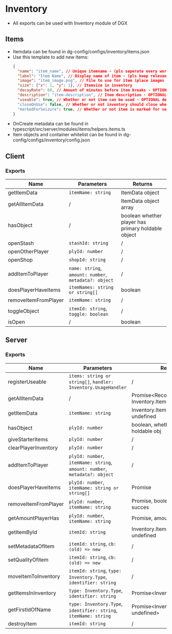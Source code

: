 # Inventory

- All exports can be used with Inventory module of DGX

## Items
- Itemdata can be found in dg-config/configs/inventory/items.json
- Use this template to add new items:
  ```json
  {
    "name": "item_name", // Unique itemname - (pls seperate every word with _ for uniformity)
    "label": "Item Name", // Display name of item - (pls keep relevant to item name)
    "image": "item_image.png", // File to use for item (place images in dg-ui/[src]/src/assets/inventory) - (pls keep itemname same or relevant to item name)
    "size": {"x": 1, "y": 1}, // Itemsize in inventory
    "decayRate": 60, // Amount of minutes before item breaks - OPTIONAL
    "description": "item-description", // Item description - OPTIONAL
    "useable": true, // Whether or not item can be used - OPTIONAL default: false
    "closeOnUse": false, // Whether or not inventory should close when used - OPTIONAL default: true
    "markedForSeizure": true, // Whether or not item is marked for seizure - OPTIONAL default: false
  }
  ```
- OnCreate metadata can be found in typescript/src/server/modules/items/helpers.items.ts
- Item objects and container whitelist can be found in dg-config/configs/inventory/config.json


## Client
### Exports
| Name                 | Parameters                                            | Returns                                            |
| -------------------- | ----------------------------------------------------- | -------------------------------------------------- |
| getItemData          | `itemName: string`                                    | ItemData object                                    |
| getAllItemData       | /                                                     | ItemData object array                              |
| hasObject            | /                                                     | boolean whether player has primary holdable object |
| openStash            | `stashId: string`                                     | /                                                  |
| openOtherPlayer      | `plyId: number`                                       | /                                                  |
| openShop             | `shopId: string`                                      | /                                                  |
| addItemToPlayer      | `name: string`, `amount: number`, `metadata?: object` | /                                                  |
| doesPlayerHaveItems  | `itemNames: string or string[]`                       | boolean                                            |
| removeItemFromPlayer | `itemName: string`                                    | /                                                  |
| toggleObject         | `itemId: string`, `toggle: boolean`                   | /                                                  |
| isOpen               | /                                                     | boolean                                            |

## Server
### Exports
| Name                 | Parameters                                                                 | Returns                                                  |
| -------------------- | -------------------------------------------------------------------------- | -------------------------------------------------------- |
| registerUseable      | `items: string or string[]`, `handler: Inventory.UsageHandler`             | /                                                        |
| getAllItemData       | /                                                                          | Promise<Record<string, Inventory.ItemData>>              |
| getItemData          | `itemName: string`                                                         | Inventory.ItemData                          or undefined |
| hasObject            | `plyId: number`                                                            | boolean, whether player has holdable obj                 |
| giveStarterItems     | `plyId: number`                                                            | /                                                        |
| clearPlayerInventory | `plyId: number`                                                            | /                                                        |
| addItemToPlayer      | `plyId: number`, `itemName: string`, `amount: number`, `metadata?: object` | /                                                        |
| doesPlayerHaveItems  | `plyId: number`, `itemName: string or string[]`                            | Promise<boolean>                                         |
| removeItemFromPlayer | `plyId: number`, `itemName: string `                                       | Promise<boolean>, boolean shows succes                   |
| getAmountPlayerHas   | `plyId: number`, `itemName: string`                                        | Promise<number>, amount of item                          |
| getItemById          | `itemId: string`                                                           | Inventory.ItemData or undefined                          |
| setMetadataOfItem    | `itemId: string`, `cb: (old) => new`                                       | /                                                        |
| setQualityOfitem     | `itemId: string`, `cb: (old) => new`                                       | /                                                        |
| moveItemToInventory  | `itemId: string`, `type: Inventory.Type`, `identifier: string`             | /                                                        |
| getItemsInInventory  | `type: Inventory.Type`, `identifier: string`                               | Promise<Inventory.ItemState[]>                           |
| getFirstIdOfName     | `type: Inventory.Type`, `identifier: string`, `itemName: string`           | Promise<Inventory.ItemState or undefined>                |
| destroyItem          | `itemId: string`                                                           | /                                                        |